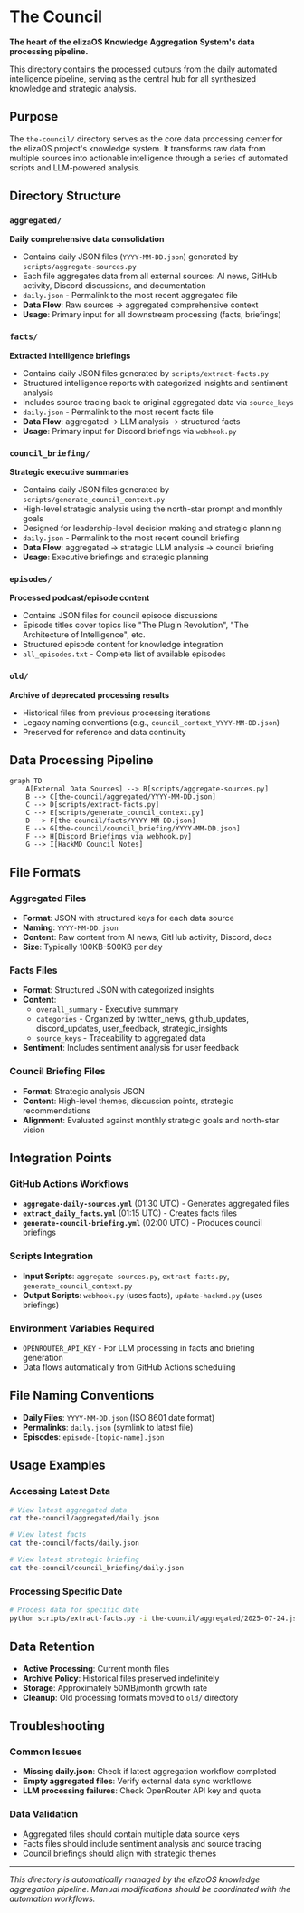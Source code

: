 # The Council

**The heart of the elizaOS Knowledge Aggregation System's data processing pipeline.**

This directory contains the processed outputs from the daily automated intelligence pipeline, serving as the central hub for all synthesized knowledge and strategic analysis.

## Purpose

The `the-council/` directory serves as the core data processing center for the elizaOS project's knowledge system. It transforms raw data from multiple sources into actionable intelligence through a series of automated scripts and LLM-powered analysis.

## Directory Structure

### `aggregated/`
**Daily comprehensive data consolidation**
- Contains daily JSON files (`YYYY-MM-DD.json`) generated by `scripts/aggregate-sources.py`
- Each file aggregates data from all external sources: AI news, GitHub activity, Discord discussions, and documentation
- `daily.json` - Permalink to the most recent aggregated file
- **Data Flow**: Raw sources → aggregated comprehensive context
- **Usage**: Primary input for all downstream processing (facts, briefings)

### `facts/`
**Extracted intelligence briefings**
- Contains daily JSON files generated by `scripts/extract-facts.py`
- Structured intelligence reports with categorized insights and sentiment analysis
- Includes source tracing back to original aggregated data via `source_keys`
- `daily.json` - Permalink to the most recent facts file
- **Data Flow**: aggregated → LLM analysis → structured facts
- **Usage**: Primary input for Discord briefings via `webhook.py`

### `council_briefing/`
**Strategic executive summaries**
- Contains daily JSON files generated by `scripts/generate_council_context.py`
- High-level strategic analysis using the north-star prompt and monthly goals
- Designed for leadership-level decision making and strategic planning
- `daily.json` - Permalink to the most recent council briefing
- **Data Flow**: aggregated → strategic LLM analysis → council briefing
- **Usage**: Executive briefings and strategic planning

### `episodes/`
**Processed podcast/episode content**
- Contains JSON files for council episode discussions
- Episode titles cover topics like "The Plugin Revolution", "The Architecture of Intelligence", etc.
- Structured episode content for knowledge integration
- `all_episodes.txt` - Complete list of available episodes

### `old/`
**Archive of deprecated processing results**
- Historical files from previous processing iterations
- Legacy naming conventions (e.g., `council_context_YYYY-MM-DD.json`)
- Preserved for reference and data continuity

## Data Processing Pipeline

```mermaid
graph TD
    A[External Data Sources] --> B[scripts/aggregate-sources.py]
    B --> C[the-council/aggregated/YYYY-MM-DD.json]
    C --> D[scripts/extract-facts.py]
    C --> E[scripts/generate_council_context.py]
    D --> F[the-council/facts/YYYY-MM-DD.json]
    E --> G[the-council/council_briefing/YYYY-MM-DD.json]
    F --> H[Discord Briefings via webhook.py]
    G --> I[HackMD Council Notes]
```

## File Formats

### Aggregated Files
- **Format**: JSON with structured keys for each data source
- **Naming**: `YYYY-MM-DD.json`
- **Content**: Raw content from AI news, GitHub activity, Discord, docs
- **Size**: Typically 100KB-500KB per day

### Facts Files
- **Format**: Structured JSON with categorized insights
- **Content**: 
  - `overall_summary` - Executive summary
  - `categories` - Organized by twitter_news, github_updates, discord_updates, user_feedback, strategic_insights
  - `source_keys` - Traceability to aggregated data
- **Sentiment**: Includes sentiment analysis for user feedback

### Council Briefing Files
- **Format**: Strategic analysis JSON
- **Content**: High-level themes, discussion points, strategic recommendations
- **Alignment**: Evaluated against monthly strategic goals and north-star vision

## Integration Points

### GitHub Actions Workflows
- **`aggregate-daily-sources.yml`** (01:30 UTC) - Generates aggregated files
- **`extract_daily_facts.yml`** (01:15 UTC) - Creates facts files
- **`generate-council-briefing.yml`** (02:00 UTC) - Produces council briefings

### Scripts Integration
- **Input Scripts**: `aggregate-sources.py`, `extract-facts.py`, `generate_council_context.py`
- **Output Scripts**: `webhook.py` (uses facts), `update-hackmd.py` (uses briefings)

### Environment Variables Required
- `OPENROUTER_API_KEY` - For LLM processing in facts and briefing generation
- Data flows automatically from GitHub Actions scheduling

## File Naming Conventions

- **Daily Files**: `YYYY-MM-DD.json` (ISO 8601 date format)
- **Permalinks**: `daily.json` (symlink to latest file)
- **Episodes**: `episode-[topic-name].json`

## Usage Examples

### Accessing Latest Data
```bash
# View latest aggregated data
cat the-council/aggregated/daily.json

# View latest facts
cat the-council/facts/daily.json

# View latest strategic briefing
cat the-council/council_briefing/daily.json
```

### Processing Specific Date
```bash
# Process data for specific date
python scripts/extract-facts.py -i the-council/aggregated/2025-07-24.json -o the-council/facts/2025-07-24.json
```

## Data Retention

- **Active Processing**: Current month files
- **Archive Policy**: Historical files preserved indefinitely
- **Storage**: Approximately 50MB/month growth rate
- **Cleanup**: Old processing formats moved to `old/` directory

## Troubleshooting

### Common Issues
- **Missing daily.json**: Check if latest aggregation workflow completed
- **Empty aggregated files**: Verify external data sync workflows
- **LLM processing failures**: Check OpenRouter API key and quota

### Data Validation
- Aggregated files should contain multiple data source keys
- Facts files should include sentiment analysis and source tracing
- Council briefings should align with strategic themes

---

*This directory is automatically managed by the elizaOS knowledge aggregation pipeline. Manual modifications should be coordinated with the automation workflows.*